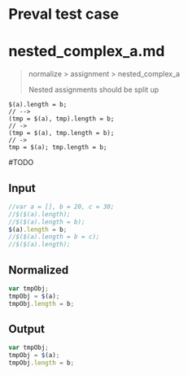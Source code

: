 # Preval test case

# nested_complex_a.md

> normalize > assignment > nested_complex_a
>
> Nested assignments should be split up

```
$(a).length = b;
// -->
(tmp = $(a), tmp).length = b;
// ->
(tmp = $(a), tmp.length = b);
// ->
tmp = $(a); tmp.length = b;
```

#TODO

## Input

`````js filename=intro
//var a = [], b = 20, c = 30;
//$($(a).length);
//$($(a).length = b);
$(a).length = b;
//$($(a).length = b = c);
//$($(a).length);
`````

## Normalized

`````js filename=intro
var tmpObj;
tmpObj = $(a);
tmpObj.length = b;
`````

## Output

`````js filename=intro
var tmpObj;
tmpObj = $(a);
tmpObj.length = b;
`````
